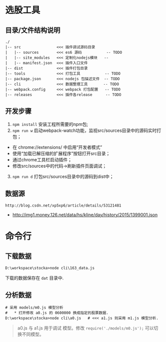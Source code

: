 # 选股工具

## 目录/文件结构说明

``` shell
./
|-- src                <<< 插件调试源码目录
|   |-- sources        <<< es6 源码           -- TODO
|   |-- site_modules   <<< 定制化nodejs模块   -- 
|   |-- manifest.json  <<< 插件入口文件
|-- dist               <<< 插件打包目录      
|-- tools              <<< 打包工具           -- TODO
|-- package.json       <<< nodejs 包描述文件  -- TODO
|-- cli                <<< 数据整理工具       -- TODO
|-- webpack.config     <<< webpack 打包配置   -- TODO
|-- releases           <<< 插件各release      -- TODO
```

## 开发步骤

1. `npm install` 安装工程所需要的npm包;
2. `npm run w` 启动webpack-watch功能，监视src/sources目录中的源码实时打包；
  * 在 chrome://extensions/ 中启用“开发者模式”
  * 使用“加载已解压缩的扩展程序”按钮打开src目录；
  * 通过chrome工具栏启动插件；
  * 修改src/sources中的代码->刷新插件页面调试；
3. `npm run d` 打包src/sources目录中的源码到dist中； 


## 数据源


 `http://blog.csdn.net/xp5xp6/article/details/53121481`
 
 * http://img1.money.126.net/data/hs/kline/day/history/2015/1399001.json 
 

# 命令行

## 下载数据
```shell
D:\workspace\stocka>node cli\163_data.js
```
下载的数据保存在 `dat` 目录中.

## 分析数据
```shell
# 采用 models/m0.js 模型分析
#   * 打开修改 a0.js 的 0600000 换成指定的股票数据.
D:\workspace\stocka>node cli\a0.js   # <<< a1.js 则采用 m1.js 模型分析. 
```

> a0.js 与 a1.js 用于调试 模型。修改 `require('./models/m0.js');` 可以切换不同模型。 

